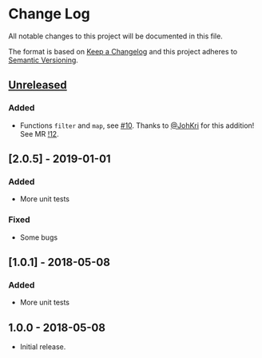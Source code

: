 # Change Log

All notable changes to this project will be documented in this file.

The format is based on [Keep a Changelog](http://keepachangelog.com/)
and this project adheres to [Semantic Versioning](http://semver.org/).

## [Unreleased]

### Added

- Functions `filter` and `map`, see [#10](https://gitlab.divid.se/promaster/property/issues/10). Thanks to [@JohKri](https://gitlab.divid.se/JohKri) for this addition! See MR [!12](https://gitlab.divid.se/promaster/property/merge_requests/12).

## [2.0.5] - 2019-01-01

### Added

- More unit tests

### Fixed

- Some bugs

## [1.0.1] - 2018-05-08

### Added

- More unit tests

## 1.0.0 - 2018-05-08

* Initial release.

[unreleased]: https://gitlab.divid.se/promaster/property/compare/promaster/property@2.0.5...master
[v2.0.5]: https://gitlab.divid.se/promaster/property/compare/property@1.0.0...promaster/property@2.0.5
[v1.0.1]: https://gitlab.divid.se/promaster/property/compare/property@1.0.0...promaster/property@1.0.1
